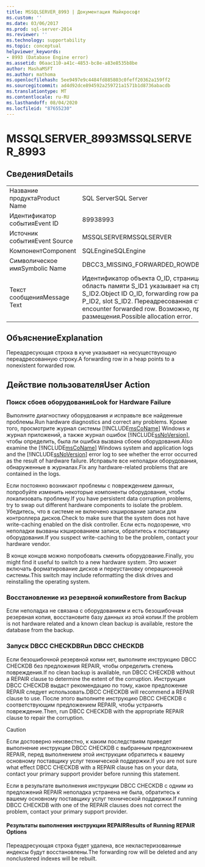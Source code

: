 ```yaml
---
title: MSSQLSERVER_8993 | Документация Майкрософт
ms.custom: ''
ms.date: 03/06/2017
ms.prod: sql-server-2014
ms.reviewer: ''
ms.technology: supportability
ms.topic: conceptual
helpviewer_keywords:
- 8993 (Database Engine error)
ms.assetid: 06aac110-a41c-4853-bc8e-a83e8535b8be
author: MashaMSFT
ms.author: mathoma
ms.openlocfilehash: 5ee9497e9c4484fd885803c0feff20362a159ff2
ms.sourcegitcommit: ad4d92dce894592a259721a1571b1d8736abacdb
ms.translationtype: MT
ms.contentlocale: ru-RU
ms.lasthandoff: 08/04/2020
ms.locfileid: "87655230"
---
```

# <a name="mssqlserver_8993"></a><span data-ttu-id="46acd-102">MSSQLSERVER_8993</span><span class="sxs-lookup"><span data-stu-id="46acd-102">MSSQLSERVER_8993</span></span>
    
## <a name="details"></a><span data-ttu-id="46acd-103">Сведения</span><span class="sxs-lookup"><span data-stu-id="46acd-103">Details</span></span>  
  
|||  
|-|-|  
|<span data-ttu-id="46acd-104">Название продукта</span><span class="sxs-lookup"><span data-stu-id="46acd-104">Product Name</span></span>|<span data-ttu-id="46acd-105">SQL Server</span><span class="sxs-lookup"><span data-stu-id="46acd-105">SQL Server</span></span>|  
|<span data-ttu-id="46acd-106">Идентификатор события</span><span class="sxs-lookup"><span data-stu-id="46acd-106">Event ID</span></span>|<span data-ttu-id="46acd-107">8993</span><span class="sxs-lookup"><span data-stu-id="46acd-107">8993</span></span>|  
|<span data-ttu-id="46acd-108">Источник события</span><span class="sxs-lookup"><span data-stu-id="46acd-108">Event Source</span></span>|<span data-ttu-id="46acd-109">MSSQLSERVER</span><span class="sxs-lookup"><span data-stu-id="46acd-109">MSSQLSERVER</span></span>|  
|<span data-ttu-id="46acd-110">Компонент</span><span class="sxs-lookup"><span data-stu-id="46acd-110">Component</span></span>|<span data-ttu-id="46acd-111">SQLEngine</span><span class="sxs-lookup"><span data-stu-id="46acd-111">SQLEngine</span></span>|  
|<span data-ttu-id="46acd-112">Символическое имя</span><span class="sxs-lookup"><span data-stu-id="46acd-112">Symbolic Name</span></span>|<span data-ttu-id="46acd-113">DBCC3_MISSING_FORWARDED_ROW</span><span class="sxs-lookup"><span data-stu-id="46acd-113">DBCC3_MISSING_FORWARDED_ROW</span></span>|  
|<span data-ttu-id="46acd-114">Текст сообщения</span><span class="sxs-lookup"><span data-stu-id="46acd-114">Message Text</span></span>|<span data-ttu-id="46acd-115">Идентификатор объекта O_ID, страница переадресующей строки P_ID1, область памяти S_ID1 указывает на страницу P_ID2, область памяти S_ID2.</span><span class="sxs-lookup"><span data-stu-id="46acd-115">Object ID O_ID, forwarding row page P_ID1, slot S_ID1 points to page P_ID2, slot S_ID2.</span></span> <span data-ttu-id="46acd-116">Переадресованная строка не найдена.</span><span class="sxs-lookup"><span data-stu-id="46acd-116">Did not encounter forwarded row.</span></span> <span data-ttu-id="46acd-117">Возможно, произошла ошибка размещения.</span><span class="sxs-lookup"><span data-stu-id="46acd-117">Possible allocation error.</span></span>|  
  
## <a name="explanation"></a><span data-ttu-id="46acd-118">Объяснение</span><span class="sxs-lookup"><span data-stu-id="46acd-118">Explanation</span></span>  
 <span data-ttu-id="46acd-119">Переадресующая строка в куче указывает на несуществующую переадресованную строку.</span><span class="sxs-lookup"><span data-stu-id="46acd-119">A forwarding row in a heap points to a nonexistent forwarded row.</span></span>  
  
## <a name="user-action"></a><span data-ttu-id="46acd-120">Действие пользователя</span><span class="sxs-lookup"><span data-stu-id="46acd-120">User Action</span></span>  
  
### <a name="look-for-hardware-failure"></a><span data-ttu-id="46acd-121">Поиск сбоев оборудования</span><span class="sxs-lookup"><span data-stu-id="46acd-121">Look for Hardware Failure</span></span>  
 <span data-ttu-id="46acd-122">Выполните диагностику оборудования и исправьте все найденные проблемы.</span><span class="sxs-lookup"><span data-stu-id="46acd-122">Run hardware diagnostics and correct any problems.</span></span> <span data-ttu-id="46acd-123">Кроме того, просмотрите журнал системы [!INCLUDE[msCoName](../../includes/msconame-md.md)] Windows и журнал приложений, а также журнал ошибок [!INCLUDE[ssNoVersion](../../includes/ssnoversion-md.md)], чтобы определить, была ли ошибка вызвана сбоем оборудования.</span><span class="sxs-lookup"><span data-stu-id="46acd-123">Also examine the [!INCLUDE[msCoName](../../includes/msconame-md.md)] Windows system and application logs and the [!INCLUDE[ssNoVersion](../../includes/ssnoversion-md.md)] error log to see whether the error occurred as the result of hardware failure.</span></span> <span data-ttu-id="46acd-124">Исправьте все неполадки оборудования, обнаруженные в журналах.</span><span class="sxs-lookup"><span data-stu-id="46acd-124">Fix any hardware-related problems that are contained in the logs.</span></span>  
  
 <span data-ttu-id="46acd-125">Если постоянно возникают проблемы с повреждением данных, попробуйте изменить некоторые компоненты оборудования, чтобы локализовать проблему.</span><span class="sxs-lookup"><span data-stu-id="46acd-125">If you have persistent data corruption problems, try to swap out different hardware components to isolate the problem.</span></span> <span data-ttu-id="46acd-126">Убедитесь, что в системе не включено кэширование записи для контроллера дисков.</span><span class="sxs-lookup"><span data-stu-id="46acd-126">Check to make sure that the system does not have write-caching enabled on the disk controller.</span></span> <span data-ttu-id="46acd-127">Если есть подозрение, что неполадки вызваны кэшированием записи, обратитесь к поставщику оборудования.</span><span class="sxs-lookup"><span data-stu-id="46acd-127">If you suspect write-caching to be the problem, contact your hardware vendor.</span></span>  
  
 <span data-ttu-id="46acd-128">В конце концов можно попробовать сменить оборудование.</span><span class="sxs-lookup"><span data-stu-id="46acd-128">Finally, you might find it useful to switch to a new hardware system.</span></span> <span data-ttu-id="46acd-129">Это может включать форматирование дисков и переустановку операционной системы.</span><span class="sxs-lookup"><span data-stu-id="46acd-129">This switch may include reformatting the disk drives and reinstalling the operating system.</span></span>  
  
### <a name="restore-from-backup"></a><span data-ttu-id="46acd-130">Восстановление из резервной копии</span><span class="sxs-lookup"><span data-stu-id="46acd-130">Restore from Backup</span></span>  
 <span data-ttu-id="46acd-131">Если неполадка не связана с оборудованием и есть безошибочная резервная копия, восстановите базу данных из этой копии.</span><span class="sxs-lookup"><span data-stu-id="46acd-131">If the problem is not hardware related and a known clean backup is available, restore the database from the backup.</span></span>  
  
### <a name="run-dbcc-checkdb"></a><span data-ttu-id="46acd-132">Запуск DBCC CHECKDB</span><span class="sxs-lookup"><span data-stu-id="46acd-132">Run DBCC CHECKDB</span></span>  
 <span data-ttu-id="46acd-133">Если безошибочной резервной копии нет, выполните инструкцию DBCC CHECKDB без предложения REPAIR, чтобы определить степень повреждения.</span><span class="sxs-lookup"><span data-stu-id="46acd-133">If no clean backup is available, run DBCC CHECKDB without a REPAIR clause to determine the extent of the corruption.</span></span> <span data-ttu-id="46acd-134">Инструкция DBCC CHECKDB выдаст рекомендацию по тому, какое предложение REPAIR следует использовать.</span><span class="sxs-lookup"><span data-stu-id="46acd-134">DBCC CHECKDB will recommend a REPAIR clause to use.</span></span> <span data-ttu-id="46acd-135">После этого выполните инструкцию DBCC CHECKDB с соответствующим предложением REPAIR, чтобы устранить повреждение.</span><span class="sxs-lookup"><span data-stu-id="46acd-135">Then, run DBCC CHECKDB with the appropriate REPAIR clause to repair the corruption.</span></span>  
  
> [!CAUTION]  
>  <span data-ttu-id="46acd-136">Если достоверно неизвестно, к каким последствиям приведет выполнение инструкции DBCC CHECKDB с выбранным предложением REPAIR, перед выполнением этой инструкции обратитесь к вашему основному поставщику услуг технической поддержки.</span><span class="sxs-lookup"><span data-stu-id="46acd-136">If you are not sure what effect DBCC CHECKDB with a REPAIR clause has on your data, contact your primary support provider before running this statement.</span></span>  
  
 <span data-ttu-id="46acd-137">Если в результате выполнения инструкции DBCC CHECKDB с одним из предложений REPAIR неполадка устранена не была, обратитесь к вашему основному поставщику услуг технической поддержки.</span><span class="sxs-lookup"><span data-stu-id="46acd-137">If running DBCC CHECKDB with one of the REPAIR clauses does not correct the problem, contact your primary support provider.</span></span>  
  
#### <a name="results-of-running-repair-options"></a><span data-ttu-id="46acd-138">Результаты выполнения инструкции REPAIR</span><span class="sxs-lookup"><span data-stu-id="46acd-138">Results of Running REPAIR Options</span></span>  
 <span data-ttu-id="46acd-139">Переадресующая строка будет удалена, все некластеризованные индексы будут восстановлены.</span><span class="sxs-lookup"><span data-stu-id="46acd-139">The forwarding row will be deleted and any nonclustered indexes will be rebuilt.</span></span>  
  
  
